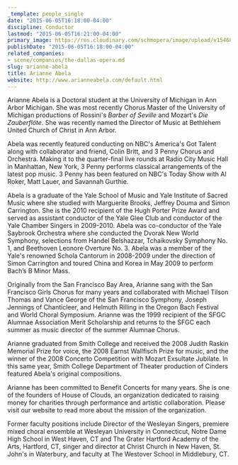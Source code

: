 ```yaml
---
_template: people_single
date: "2015-06-05T16:18:00-04:00"
discipline: Conductor
lastmod: "2015-06-05T16:21:00-04:00"
primary_image: https://res.cloudinary.com/schmopera/image/upload/v1546831113/media/2019/01/ArianneAbela.jpg
publishDate: "2015-06-05T16:18:00-04:00"
related_companies:
- scene/companies/the-dallas-opera.md
slug: arianne-abela
title: Arianne Abela
website: http://www.arianneabela.com/default.html
---
```

Arianne Abela is a Doctoral student at the University of Michigan in Ann Arbor Michigan. She was most recently Chorus Master of the University of Michigan productions of Rossini's *Barber of Seville* and Mozart's *Die Zauberflöte*. She was recently named the Director of Music at Bethlehem United Church of Christ in Ann Arbor. 

Abela was recently featured conducting on NBC's America's Got Talent along with collaborator and friend, Colin Britt, and 3 Penny Chorus and Orchestra. Making it to the quarter-final live rounds at Radio City Music Hall in Manhattan, New York, 3 Penny performs classical arrangements of the latest pop music. 3 Penny has been featured on NBC's Today Show with Al Roker, Matt Lauer, and Savannah Gurthie. 

Abela is a graduate of the Yale School of Music and Yale Institute of Sacred Music where she studied with Marguerite Brooks, Jeffrey Douma and Simon Carrington. She is the 2010 recipient of the Hugh Porter Prize Award and served as assistant conductor of the Yale Glee Club and conductor of the Yale Chamber Singers in 2009-2010. Abela was co-conductor of the Yale Saybrook Orchestra where she conducted the Dvorak New World Symphony, selections from Handel Belshazzar, Tchaikovsky Symphony No. 1, and Beethoven Leonore Overture No. 3. Abela was a member of the Yale's renowned Schola Cantorum in 2008-2009 under the direction of Simon Carrington and toured China and Korea in May 2009 to perform Bach’s B Minor Mass. 

Originally from the San Francisco Bay Area, Arianne sang with the San Francisco Girls Chorus for many years and collaborated with Michael Tilson Thomas and Vance George of the San Francisco Symphony, Joseph Jennings of Chanticleer, and Helmuth Rilling in the Oregon Bach Festival and World Choral Symposium. Arianne was the 1999 recipient of the SFGC Alumnae Association Merit Scholarship and returns to the SFGC each summer as music director of the summer Alumnae Chorus.

Arianne graduated from Smith College and received the 2008 Judith Raskin Memorial Prize for voice, the 2008 Earnst Wallfisch Prize for music, and the winner of the 2008 Concerto Competition with Mozart Exsultate Jubilate. In this same year, Smith College Department of Theater production of Cinders featured Abela's original compositions.

Arianne has been committed to Benefit Concerts for many years. She is one of the founders of House of Clouds, an organization dedicated to raising money for charities through performance and artistic collaboration.  Please visit our website to read more about the mission of the organization. 

Former faculty positions include Director of the Wesleyan Singers, premiere mixed choral ensemble at Wesleyan University in Connecticut,  Notre Dame High School in West Haven, CT and The Grater Hartford Academy of the Arts, Hartford, CT, singer and director at Christ Church in New Haven, St. John's in Waterbury, and faculty at The Westover School in Middlebury, CT.
